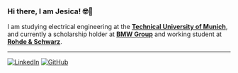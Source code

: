 ### Hi there, I am Jesica! 🤓👋

I am studying electrical engineering at the **[Technical University of Munich](https://www.tum.de/en/)**, and currently a scholarship holder at **[BMW Group](https://www.linkedin.com/company/bmw-group/)** and working student at **[Rohde & Schwarz](https://www.linkedin.com/company/rohde-&-schwarz/)**.
* * *
[![LinkedIn](https://img.shields.io/badge/linkedin-%230077B5.svg?style=for-the-badge&logo=linkedin&logoColor=white)](https://www.linkedin.com/brigittajesica)
[![GitHub](https://img.shields.io/badge/github-%23121011.svg?style=for-the-badge&logo=github&logoColor=white)](https://github.com/brigittajesica)

<!--
**brigittajesica/brigittajesica** is a ✨ _special_ ✨ repository because its `README.md` (this file) appears on your GitHub profile.

Here are some ideas to get you started:

- 🔭 I’m currently working on ...
- 🌱 I’m currently learning ...
- 👯 I’m looking to collaborate on ...
- 🤔 I’m looking for help with ...
- 💬 Ask me about ...
- 📫 How to reach me: ...
- 😄 Pronouns: ...
- ⚡ Fun fact: ...
-->
